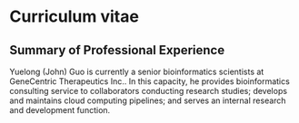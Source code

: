 # Curriculum vitae

## Summary of Professional Experience

Yuelong (John) Guo is currently a senior bioinformatics scientists at GeneCentric Therapeutics Inc.. In this capacity, he provides bioinformatics consulting service to collaborators conducting research studies; develops and maintains cloud computing pipelines; and serves an internal research and development function. 
